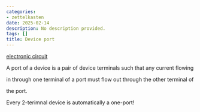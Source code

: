 ```yaml
---
categories:
- zettelkasten
date: 2025-02-14
description: No description provided.
tags: []
title: Device port
---
```


[electronic circuit](electronic%20circuit)

A port of a device is a pair of device terminals such that any current flowing

in through one terminal of a port must flow out through the other terminal of

the port.

Every 2-terimnal device is automatically a one-port!
